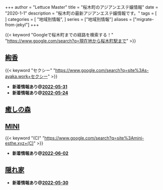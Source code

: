 +++
author = "Lettuce Master"
title = "桜木町のアジアンエステ嬢情報"
date = "2020-1-1"
description = "桜木町の最新アジアンエステ嬢情報です。"
tags = [
]
categories = [
    "地域別情報",
]
series = ["地域別情報"]
aliases = ["migrate-from-jekyl"]
+++

{{< keyword "Googleで桜木町までの経路を検索する！" "https://www.google.com/search?q=現在地から桜木町駅まで" >}}

## [絢香](http://s-ayaka.work/)
{{< keyword "セクシー" "https://www.google.com/search?q=site%3As-ayaka.work+セクシー" >}} 

- **新着情報あり@[2022-05-31](/post/2022-05-31)**
- **新着情報あり@[2022-05-24](/post/2022-05-24)**
## [癒しの森](http://healing-forest.work/)


## [MINI](http://mini-esthe.xyz/)
{{< keyword "(C)" "https://www.google.com/search?q=site%3Amini-esthe.xyz+(C)" >}} 

- **新着情報あり@[2022-06-02](/post/2022-06-02)**
## [隠れ家](https://jasmine-mizonokuti.xyz/)


- **新着情報あり@[2022-05-30](/post/2022-05-30)**
